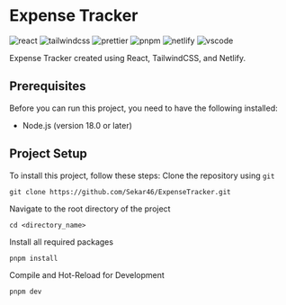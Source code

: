 # Expense Tracker

![react](https://img.shields.io/badge/React-0088CC?logo=react&logoColor=white)
![tailwindcss](https://img.shields.io/badge/Tailwind_CSS-38B2AC?logo=tailwind-css&logoColor=white)
![prettier](https://img.shields.io/badge/Prettier-1A2C34?logo=prettier&logoColor=F7BA3E)
![pnpm](https://img.shields.io/badge/Pnpm-F69220.svg?logo=pnpm&logoColor=white)
![netlify](https://img.shields.io/badge/Netlify-00C7B7?logo=netlify&logoColor=white)
![vscode](https://img.shields.io/badge/Visual_Studio_Code-0078D4?logo=visual%20studio%20code&logoColor=white)

Expense Tracker created using React, TailwindCSS, and Netlify.

## Prerequisites

Before you can run this project, you need to have the following installed:

- Node.js (version 18.0 or later)

## Project Setup

To install this project, follow these steps:
Clone the repository using `git`

```
git clone https://github.com/Sekar46/ExpenseTracker.git
```

Navigate to the root directory of the project

```
cd <directory_name>
```

Install all required packages

```sh
pnpm install
```

Compile and Hot-Reload for Development

```sh
pnpm dev
```